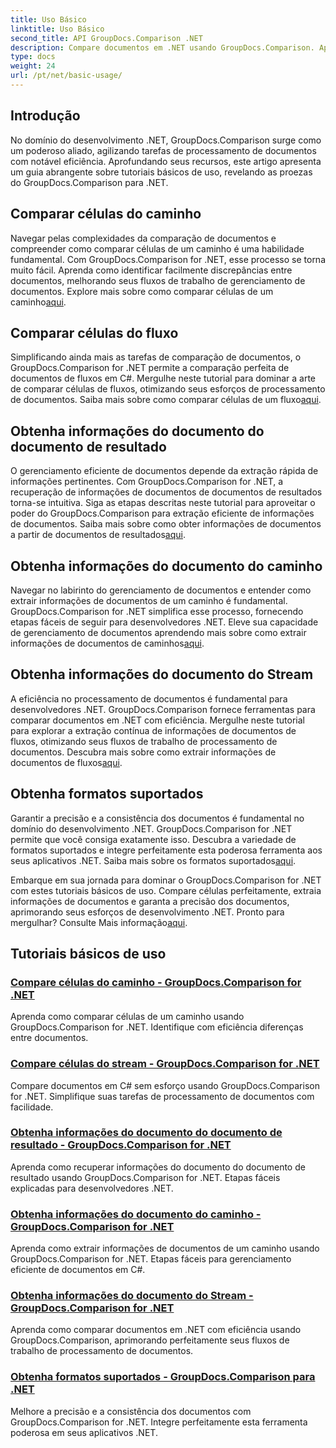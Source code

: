 ```yaml
---
title: Uso Básico
linktitle: Uso Básico
second_title: API GroupDocs.Comparison .NET
description: Compare documentos em .NET usando GroupDocs.Comparison. Aprenda tutoriais básicos de uso que abrangem comparação de células, extração de informações de documentos e formatos suportados.
type: docs
weight: 24
url: /pt/net/basic-usage/
---
```

## Introdução

No domínio do desenvolvimento .NET, GroupDocs.Comparison surge como um poderoso aliado, agilizando tarefas de processamento de documentos com notável eficiência. Aprofundando seus recursos, este artigo apresenta um guia abrangente sobre tutoriais básicos de uso, revelando as proezas do GroupDocs.Comparison para .NET.

## Comparar células do caminho
 Navegar pelas complexidades da comparação de documentos e compreender como comparar células de um caminho é uma habilidade fundamental. Com GroupDocs.Comparison for .NET, esse processo se torna muito fácil. Aprenda como identificar facilmente discrepâncias entre documentos, melhorando seus fluxos de trabalho de gerenciamento de documentos. Explore mais sobre como comparar células de um caminho[aqui](./compare-cells-from-path/).

## Comparar células do fluxo
Simplificando ainda mais as tarefas de comparação de documentos, o GroupDocs.Comparison for .NET permite a comparação perfeita de documentos de fluxos em C#. Mergulhe neste tutorial para dominar a arte de comparar células de fluxos, otimizando seus esforços de processamento de documentos. Saiba mais sobre como comparar células de um fluxo[aqui](./compare-cells-from-stream/).

## Obtenha informações do documento do documento de resultado
 O gerenciamento eficiente de documentos depende da extração rápida de informações pertinentes. Com GroupDocs.Comparison for .NET, a recuperação de informações de documentos de documentos de resultados torna-se intuitiva. Siga as etapas descritas neste tutorial para aproveitar o poder do GroupDocs.Comparison para extração eficiente de informações de documentos. Saiba mais sobre como obter informações de documentos a partir de documentos de resultados[aqui](./get-document-info-from-result-document/).

## Obtenha informações do documento do caminho
Navegar no labirinto do gerenciamento de documentos e entender como extrair informações de documentos de um caminho é fundamental. GroupDocs.Comparison for .NET simplifica esse processo, fornecendo etapas fáceis de seguir para desenvolvedores .NET. Eleve sua capacidade de gerenciamento de documentos aprendendo mais sobre como extrair informações de documentos de caminhos[aqui](./get-document-info-from-path/).

## Obtenha informações do documento do Stream
 A eficiência no processamento de documentos é fundamental para desenvolvedores .NET. GroupDocs.Comparison fornece ferramentas para comparar documentos em .NET com eficiência. Mergulhe neste tutorial para explorar a extração contínua de informações de documentos de fluxos, otimizando seus fluxos de trabalho de processamento de documentos. Descubra mais sobre como extrair informações de documentos de fluxos[aqui](./get-document-info-from-stream/).

## Obtenha formatos suportados
Garantir a precisão e a consistência dos documentos é fundamental no domínio do desenvolvimento .NET. GroupDocs.Comparison for .NET permite que você consiga exatamente isso. Descubra a variedade de formatos suportados e integre perfeitamente esta poderosa ferramenta aos seus aplicativos .NET. Saiba mais sobre os formatos suportados[aqui](./get-supported-formats/).

 Embarque em sua jornada para dominar o GroupDocs.Comparison for .NET com estes tutoriais básicos de uso. Compare células perfeitamente, extraia informações de documentos e garanta a precisão dos documentos, aprimorando seus esforços de desenvolvimento .NET. Pronto para mergulhar? Consulte Mais informação[aqui](https://reference.groupdocs.com/comparison/net).
## Tutoriais básicos de uso
### [Compare células do caminho - GroupDocs.Comparison for .NET](./compare-cells-from-path/)
Aprenda como comparar células de um caminho usando GroupDocs.Comparison for .NET. Identifique com eficiência diferenças entre documentos.
### [Compare células do stream - GroupDocs.Comparison for .NET](./compare-cells-from-stream/)
Compare documentos em C# sem esforço usando GroupDocs.Comparison for .NET. Simplifique suas tarefas de processamento de documentos com facilidade.
### [Obtenha informações do documento do documento de resultado - GroupDocs.Comparison for .NET](./get-document-info-from-result-document/)
Aprenda como recuperar informações do documento do documento de resultado usando GroupDocs.Comparison for .NET. Etapas fáceis explicadas para desenvolvedores .NET.
### [Obtenha informações do documento do caminho - GroupDocs.Comparison for .NET](./get-document-info-from-path/)
Aprenda como extrair informações de documentos de um caminho usando GroupDocs.Comparison for .NET. Etapas fáceis para gerenciamento eficiente de documentos em C#.
### [Obtenha informações do documento do Stream - GroupDocs.Comparison for .NET](./get-document-info-from-stream/)
Aprenda como comparar documentos em .NET com eficiência usando GroupDocs.Comparison, aprimorando perfeitamente seus fluxos de trabalho de processamento de documentos.
### [Obtenha formatos suportados - GroupDocs.Comparison para .NET](./get-supported-formats/)
Melhore a precisão e a consistência dos documentos com GroupDocs.Comparison for .NET. Integre perfeitamente esta ferramenta poderosa em seus aplicativos .NET.